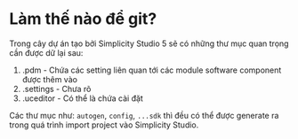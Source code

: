 # Làm thế nào để git?

Trong cây dự án tạo bởi Simplicity Studio 5 sẽ có những thư mục quan trọng cần được dữ lại sau:

1. .pdm - Chứa các setting liên quan tới các module software component được thêm vào
2. .settings - Chưa rõ
3. .uceditor - Có thể là chứa cài đặt

Các thư mục như: `autogen`, `config`, `...sdk` thì đều có thể được generate ra trong quá trình import project vào Simplicity Studio.